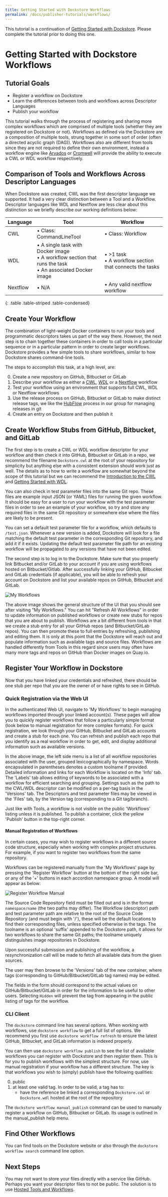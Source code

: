 ```yaml
---
title: Getting Started with Dockstore Workflows
permalink: /docs/publisher-tutorials/workflows/
---
```


<div class="alert alert-info">
This tutorial is a continuation of <a href="/docs/publisher-tutorials/getting-started-with-dockstore/">Getting Started with Dockstore</a>. Please complete the tutorial prior to doing this one.
</div>

# Getting Started with Dockstore Workflows
## Tutorial Goals
* Register a workflow on Dockstore
* Learn the differences between tools and workflows across Descriptor Languages
* Publish your workflow

This tutorial walks through the process of registering and sharing more complex workflows which are comprised of multiple tools (whether they are registered on Dockstore or not). Workflows as defined via the Dockstore are a composition of multiple tools, strung together in some sort of order (often a directed acyclic graph (DAG)). Workflows also are different from tools since they are not required to define their own environment, instead a workflow engine like [Arvados](https://arvados.org/) or [Cromwell](https://github.com/broadinstitute/cromwell) will provide the ability to execute a CWL or WDL workflow respectively.

## Comparison of Tools and Workflows Across Descriptor Languages

When Dockstore was created, CWL was the first descriptor language we supported. It had a very clear distinction between a Tool and a Workflow. Descriptor languages like WDL and Nextflow are less clear about this distinction so we briefly describe our working definitions below: 

| Language               | Tool          | Workflow   |
| ---------------------  | ------------- | ---------- | 
| CWL                    |  &#8226; Class: CommandLineTool             | &#8226; Class: Workflow           | 
| WDL                    |  &#8226; A single task with Docker image<br> &#8226; A workflow section that runs the task<br> &#8226; An associated Docker image     | &#8226; >1 task<br> &#8226; A workflow section that connects the tasks           |  
| Nextflow               |  &#8226; N/A             |   &#8226; Any valid nextflow workflow         |
{: .table .table-striped .table-condensed}

## Create Your Workflow

The combination of light-weight Docker containers to run your tools and programmatic descriptors takes us part of the way there.
However, the next step is to chain together these containers in order to call tools in a particular sequence or in a particular pattern in order to create larger workflows.
Dockstore provides a few simple tools to share workflows, similar to how Dockstore shares command-line tools.

The steps to accomplish this task, at a high level, are:

0. Create a new repository on GitHub, Bitbucket or GitLab
0. Describe your workflow as either a [CWL](http://www.commonwl.org/user_guide/), [WDL](https://github.com/openwdl/wdl/blob/develop/SPEC.md#workflow-definition) or a [Nextflow](https://www.nextflow.io/) workflow
0. Test your workflow using an environment that supports full CWL, WDL or Nextflow workflows
0. Use the release process on GitHub, Bitbucket or GitLab to make distinct release tags, we like the  [HubFlow](https://datasift.github.io/gitflow/) process in our group for managing releases in git
0. Create an entry on Dockstore and then publish it

## Create Workflow Stubs from GitHub, Bitbucket, and GitLab

The first step is to create a CWL or WDL workflow descriptor for your workflow and then check it into GitHub, Bitbucket or GitLab in a repo, we recommend the filename `Dockstore.cwl` at the root of your repository for simplicity but anything else with a consistent extension should work just as well. The details as to how to write a workflow are somewhat beyond the scope of this tutorial but we can recommend the [Introduction to the CWL](http://www.commonwl.org/user_guide/) and [Getting Started with WDL](https://github.com/openwdl/wdl/tree/master#getting-started-with-wdl).

You can also check in test parameter files into the same Git repo. These files are example input JSON (or YAML) files for running the given workflow. It should be easy for a user to run your workflow with the test parameter files in order to see an example of your workflow, so try and store any required files in the same Git repository or somewhere else where the files are likely to be present.

You can set a default test parameter file for a workflow, which defaults to `/test.json`. Whenever a new version is added, Dockstore will look for a file matching the default test parameter in the corresponding Git repository, and add it if it exists. Updating the default test parameter file path for an existing workflow will be propagated to any versions that have not been edited.

<!-- this following markdown link/anchor does not seem to work properly -->

The second step is to log in to the Dockstore. Make sure that you properly link Bitbucket and/or GitLab to your account if you are using workflows hosted on Bitbucket/Gitlab. After successfully linking your GitHub, Bitbucket and GitLab credentials (if applicable), you will be able to refresh your account on Dockstore and list your available repos on GitHub, Bitbucket and GitLab.

![My Workflows](/assets/images/docs/workflow_ui.png)

The above image shows the general structure of the UI that you should see after visiting "My Workflows." You can hit "Refresh All Workflows" in order to update information on published workflows or create new stubs for repos that you are about to publish. Workflows are a bit different from tools in that we create a stub entry for all your GitHub repos (and Bitbucket/GitLab repos). You can then promote these to full entries by refreshing, publishing and editing them. It is only at this point that the Dockstore will reach out and populate information such as available tags and source files. Workflows are handled differently from Tools in this regard since users may often have many more tags and repos on GitHub than Docker images on Quay.io.

## Register Your Workflow in Dockstore

Now that you have linked your credentials and refreshed, there should be one stub per repo that you are the owner of or have rights to see in GitHub.

### Quick Registration via the Web UI

In the authenticated Web UI, navigate to 'My Workflows' to begin managing workflows imported through your linked account(s). These pages will allow you to quickly register workflows that follow a particularly simple format (look below to manual registration for more complex formats). For quick registration, we look through your GitHub, Bitbucket and GitLab accounts and create a stub for each one. You can refresh and publish each repo that you identify as a real workflow in order to get, edit, and display additional information such as available versions.

In the above image, the left side menu is a list of all workflow repositories associated with the user, grouped lexicographically by namespace. Words encapsulated in parentheses denotes a custom toolname if provided. Detailed information and links for each Workflow is located on the 'Info' tab. The 'Labels' tab allows editing of keywords to be associated with a workflow for efficient searching and grouping. Settings such as the path to the CWL/WDL descriptor can be modified on a per-tag basis in the 'Versions' tab. The Descriptors and test parameter files may be viewed in the 'Files' tab, by the Version tag (corresponding to a Git tag/branch).

Just like with Tools, a workflow is not visible on the public 'Workflows' listing unless it is published. To publish a container, click the yellow 'Publish' button in the top-right corner.

#### Manual Registration of Workflows

In certain cases, you may wish to register workflows in a different source code structure, especially when working with complex project structures. For example, if you want to register two workflows from the same repository.

Workflows can be registered manually from the 'My Workflows' page by pressing the 'Register Workflow' button at the bottom of the right side bar, or any of the '+' buttons in each accordion namespace group. A modal will appear as below:

![Register Workflow Manual](/assets/images/docs/register_workflow_manual.png)

The Source Code Repository field must be filled out and is in the format `namespace/name` (the two paths may differ). The Workflow (descriptor) path and test parameter path are relative to the root of the Source Code Repository (and must begin with '/'), these will be the default locations to find their corresponding files, unless specified otherwise in the tags. The toolname is an optional 'suffix' appended to the Dockstore path, it allows for two workflows to share the same Git paths; the toolname uniquely distinguishes image repositories in Dockstore.

Upon successful submission and publishing of the workflow, a resynchronization call will be made to fetch all available data from the given sources.

The user may then browse to the 'Versions' tab of the new container, where tags (corresponding to GitHub/Bitbucket/GitLab tag names) may be edited.

The fields in the form should correspond to the actual values on GitHub/Bitbucket/GitLab in order for the information to be useful to other users. Selecting `Hidden` will prevent the tag from appearing in the public listing of tags for the workflow.

### CLI Client

The `dockstore` command line has several options. When working with workflows, use `dockstore workflow` to get a full list of options. We recommend you first use `dockstore workflow refresh` to ensure the latest GitHub, Bitbucket, and GitLab information is indexed properly.

You can then use `dockstore workflow publish` to see the list of available workflows you can register with Dockstore and then register them. This is for you to publish workflows with the simplest structure. For now, use manual registration if your workflow has a different structure. The key is that workflows you wish to (simply) publish have the following qualities:

0. public
0. at least one valid tag. In order to be valid, a tag has to:
    * have the reference be linked a corresponding `Dockstore.cwl` or `Dockstore.wdl` hosted at the root of the repository

The `dockstore workflow manual_publish` command can be used to manually register a workflow on GitHub, Bitbucket or GitLab. Its usage is outlined in the manual_publish help menu.

## Find Other Workflows

You can find tools on the Dockstore website or also through the `dockstore workflow search` command line option.

## Next Steps

You may not want to store your files directly with a service like GitHub. Perhaps you want your descriptor files to not be public. The solution is to use [Hosted Tools and Workflows](/docs/publisher-tutorials/hosted-tools-and-workflows/).
